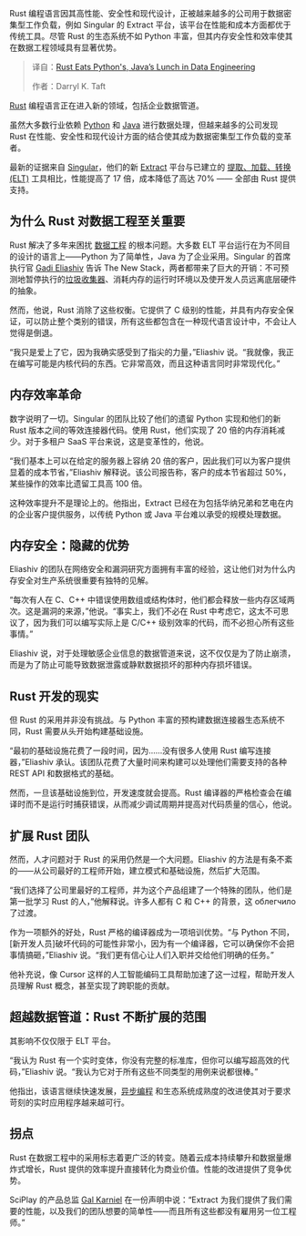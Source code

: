 
<!--
title: Rust在数据工程领域完胜Python和Java
cover: https://cdn.thenewstack.io/media/2025/06/4480ff4c-sander-dalhuisen-na6xhnq2od8-unsplash.jpg
summary: Rust 编程语言因其高性能、安全性和现代设计，正被越来越多的公司用于数据密集型工作负载，例如 Singular 的 Extract 平台，该平台在性能和成本方面都优于传统工具。尽管 Rust 的生态系统不如 Python 丰富，但其内存安全性和效率使其在数据工程领域具有显著优势。
-->

Rust 编程语言因其高性能、安全性和现代设计，正被越来越多的公司用于数据密集型工作负载，例如 Singular 的 Extract 平台，该平台在性能和成本方面都优于传统工具。尽管 Rust 的生态系统不如 Python 丰富，但其内存安全性和效率使其在数据工程领域具有显著优势。

> 译自：[Rust Eats Python's, Java’s Lunch in Data Engineering](https://thenewstack.io/rust-eats-pythons-javas-lunch-in-data-engineering/)
> 
> 作者：Darryl K. Taft

[Rust](https://thenewstack.io/rust-programming-language-guide/) 编程语言正在进入新的领域，包括企业数据管道。

虽然大多数行业依赖 [Python](https://thenewstack.io/python/) 和 [Java](https://thenewstack.io/java-at-30-the-genius-behind-the-code-that-changed-tech/) 进行数据处理，但越来越多的公司发现 Rust 在性能、安全性和现代设计方面的结合使其成为数据密集型工作负载的变革者。

最新的证据来自 [Singular](https://www.singular.net/)，他们的新 [Extract](https://www.extract.to/) 平台与已建立的 [提取、加载、转换 (ELT)](https://thenewstack.io/the-future-of-data-integration/) 工具相比，性能提高了 17 倍，成本降低了高达 70% —— 全部由 Rust 提供支持。

## 为什么 Rust 对数据工程至关重要

Rust 解决了多年来困扰 [数据工程](https://thenewstack.io/demystifying-data-engineering/) 的根本问题。大多数 ELT 平台运行在为不同目的设计的语言上——Python 为了简单性，Java 为了企业采用。Singular 的首席执行官 [Gadi Eliashiv](https://www.linkedin.com/in/gadie/) 告诉 The New Stack，两者都带来了巨大的开销：不可预测地暂停执行的[垃圾收集器](https://thenewstack.io/does-garbage-collection-logging-affect-app-performance/)、消耗内存的运行时环境以及使开发人员远离底层硬件的抽象。

然而，他说，Rust 消除了这些权衡。它提供了 C 级别的性能，并具有内存安全保证，可以防止整个类别的错误，所有这些都包含在一种现代语言设计中，不会让人觉得是倒退。

“我只是爱上了它，因为我确实感受到了指尖的力量，”Eliashiv 说。“我就像，我正在编写可能是内核代码的东西。它非常高效，而且这种语言同时非常现代化。”

## 内存效率革命

数字说明了一切。Singular 的团队比较了他们的遗留 Python 实现和他们的新 Rust 版本之间的等效连接器代码。使用 Rust，他们实现了 20 倍的内存消耗减少。对于多租户 SaaS 平台来说，这是变革性的，他说。

“我们基本上可以在给定的服务器上容纳 20 倍的客户，因此我们可以为客户提供显着的成本节省，”Eliashiv 解释说。该公司报告称，客户的成本节省超过 50%，某些操作的效率比遗留工具高 100 倍。

这种效率提升不是理论上的。他指出，Extract 已经在为包括华纳兄弟和艺电在内的企业客户提供服务，以传统 Python 或 Java 平台难以承受的规模处理数据。

## 内存安全：隐藏的优势

Eliashiv 的团队在网络安全和漏洞研究方面拥有丰富的经验，这让他们对为什么内存安全对生产系统很重要有独特的见解。

“每次有人在 C、C++ 中错误使用数组或结构体时，他们都会释放一些内存区域两次。这是漏洞的来源，”他说。“事实上，我们不必在 Rust 中考虑它，这太不可思议了，因为我们可以编写实际上是 C/C++ 级别效率的代码，而不必担心所有这些事情。”

Eliashiv 说，对于处理敏感企业信息的数据管道来说，这不仅仅是为了防止崩溃，而是为了防止可能导致数据泄露或静默数据损坏的那种内存损坏错误。

## Rust 开发的现实

但 Rust 的采用并非没有挑战。与 Python 丰富的预构建数据连接器生态系统不同，Rust 需要从头开始构建基础设施。

“最初的基础设施花费了一段时间，因为……没有很多人使用 Rust 编写连接器，”Eliashiv 承认。该团队花费了大量时间来构建可以处理他们需要支持的各种 REST API 和数据格式的基础。

然而，一旦该基础设施到位，开发速度就会提高。Rust 编译器的严格检查会在编译时而不是运行时捕获错误，从而减少调试周期并提高对代码质量的信心，他说。

## 扩展 Rust 团队

然而，人才问题对于 Rust 的采用仍然是一个大问题。Eliashiv 的方法是有条不紊的——从公司最好的工程师开始，建立模式和基础设施，然后扩大范围。

“我们选择了公司里最好的工程师，并为这个产品组建了一个特殊的团队，他们是第一批学习 Rust 的人，”他解释说。许多人都有 C 和 C++ 的背景，这 облегчило 了过渡。

作为一项额外的好处，Rust 严格的编译器成为一项培训优势。“与 Python 不同，[新开发人员]破坏代码的可能性非常小，因为有一个编译器，它可以确保你不会把事情搞砸，”Eliashiv 说。“我们更有信心让人们入职并交给他们明确的任务。”

他补充说，像 Cursor 这样的人工智能编码工具帮助加速了这一过程，帮助开发人员理解 Rust 概念，甚至实现了跨职能的贡献。

## 超越数据管道：Rust 不断扩展的范围

其影响不仅仅限于 ELT 平台。

“我认为 Rust 有一个实时变体，你没有完整的标准库，但你可以编写超高效的代码，”Eliashiv 说。“我认为它对于所有这些不同类型的用例来说都很棒。”

他指出，该语言继续快速发展，[异步编程](https://thenewstack.io/3-types-of-asynchronous-programming/) 和生态系统成熟度的改进使其对于要求苛刻的实时应用程序越来越可行。

## 拐点

Rust 在数据工程中的采用标志着更广泛的转变。随着云成本持续攀升和数据量爆炸式增长，Rust 提供的效率提升直接转化为商业价值。性能的改进提供了竞争优势。

SciPlay 的产品总监 [Gal Karniel](https://www.linkedin.com/in/gal-karniel-774288134/) 在一份声明中说：“Extract 为我们提供了我们需要的性能，以及我们的团队想要的简单性——而且所有这些都没有雇用另一位工程师。”